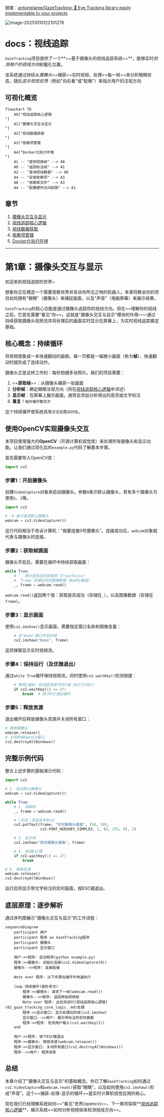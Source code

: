 链接：[antoinelame/GazeTracking: 👀 Eye Tracking library easily implementable to your projects](https://github.com/antoinelame/GazeTracking)

![image-20251010122101276](image-20251010122101276.png)

# docs：视线追踪

`GazeTracking`项目提供了一个**==基于摄像头的视线追踪系统==**，能够实时*检测用户的视线方向*和瞳孔位置。

该系统通过持续从*摄像头*==捕获==实时视频，处理==每一帧==来分析眼睛状态，随后*显示视觉反馈*（例如"向右看"或"眨眼"）来指示用户的注视方向

## 可视化概览

```mermaid
flowchart TD
    A0["视线追踪核心逻辑
"]
    A1["摄像头交互与显示
"]
    A2["视线数据获取
"]
    A3["依赖项管理
"]
    A4["Docker化执行环境
"]
    A1 -- "提供视频帧" --> A0
    A0 -- "返回标注帧" --> A1
    A2 -- "查询视线数据" --> A0
    A4 -- "安装依赖项" --> A3
    A0 -- "依赖库文件" --> A3
    A4 -- "配置硬件访问权限" --> A1
```

## 章节

1. [摄像头交互与显示](01_webcam_interaction___display_.md)
2. [视线追踪核心逻辑](02_gaze_tracking_core_logic_.md)
3. [视线数据获取](03_gaze_data_retrieval_.md)
4. [依赖项管理](04_dependency_management_.md)
5. [Docker化执行环境](05_dockerized_execution_environment_.md)

---

# 第1章：摄像头交互与显示

欢迎来到视线追踪的世界~

想象你正在建造一个需要观察世界并告诉你所见之物的机器人。本章将教会你的项目如何拥有"眼睛"（摄像头）来捕捉画面，以及"声音"（电脑屏幕）来展示结果。

`GazeTracking`的核心功能是通过摄像头追踪你的视线方向。但在==理解你的视线之前，它首先需要"看见"你==。这就是"摄像头交互与显示"模块的作用——通过持续获取摄像头视频流并将处理后的画面实时显示在屏幕上，为实时视线追踪奠定基础。

## 核心概念：持续循环

将视频想象成一本快速翻动的画册。每一页都是一幅微小画面（称为**帧**），快速翻动时就形成了连续动作。

摄像头正是这样工作的：每秒拍摄多张照片。我们的项目需要：

1. ==**获取帧**==：从摄像头捕获一张画面
2. **分析帧**：确定眼睛注视方向（将在[视线追踪核心逻辑](02_gaze_tracking_core_logic_.md)中详述）
3. **显示帧**：在屏幕上展示画面，通常会添加分析得出的高亮或文字标注
4. **重复**！`每秒循环数百次`

这个持续循环使系统具有`交互性`和`实时性`。

## 使用OpenCV实现摄像头交互

本项目使用强大的**OpenCV**（开源计算机视觉库）来处理所有摄像头和显示功能。让我们通过简化后的`example.py`代码了解基本步骤。

首先需要导入OpenCV库：
```python
import cv2
```

### 步骤1：开启摄像头

创建`VideoCapture`对象来启动摄像头。参数`0`表示默认摄像头，若有多个摄像头可使用`1`、`2`等。

```python
import cv2

# '0'表示使用默认摄像头
webcam = cv2.VideoCapture(0)
```

这行代码相当于告诉计算机："我要连接0号摄像头"。连接成功后，`webcam`对象就代表与摄像头的连接。

### 步骤2：获取帧画面

摄像头开启后，需要在循环中持续获取画面：

```python
while True:
    # `_`表示是否成功获取帧（True/False）
    # `frame`存储实际的图像数据（NumPy数组）
    _, frame = webcam.read()
```

`webcam.read()`返回两个值：获取是否成功（存储在`_`），以及图像数据（存储在`frame`）。

### 步骤3：显示画面

使用`cv2.imshow()`显示画面，需要指定窗口名称和图像变量：

```python
    # 在"Demo"窗口中显示帧
    cv2.imshow("Demo", frame)
```

这将弹窗显示实时视频流。

### 步骤4：保持运行（及优雅退出）

通过`while True`循环保持视频流，同时使用`cv2.waitKey()`检测按键：

```python
    # 等待1毫秒，检测是否按下ESC键（ASCII码27）
    if cv2.waitKey(1) == 27:
        break  # 按下ESC退出循环
```

### 步骤5：释放资源

退出循环后释放摄像头资源并关闭所有窗口：

```python
# 释放摄像头
webcam.release()
# 关闭所有OpenCV窗口
cv2.destroyAllWindows()
```

## 完整示例代码

整合上述步骤的基础演示代码：

```python
import cv2

# 1. 启动默认摄像头
webcam = cv2.VideoCapture(0)

while True:
    # 2. 读取帧
    _, frame = webcam.read()

    # (可选：添加文字标注)
    cv2.putText(frame, "实时摄像头画面", (50, 50),
                cv2.FONT_HERSHEY_SIMPLEX, 1, (0, 255, 0), 2)

    # 3. 显示帧
    cv2.imshow("我的摄像头画面", frame)

    # 4. 检测ESC键
    if cv2.waitKey(1) == 27:
        break

# 5. 释放资源
webcam.release()
cv2.destroyAllWindows()
```

运行后将显示带文字标注的实时画面，按ESC键退出。

## 底层原理：逐步解析

通过序列图展示"摄像头交互与显示"的工作流程：

```mermaid
sequenceDiagram
    participant 用户
    participant 程序 as GazeTracking程序
    participant 摄像头
    participant 显示窗口

    用户->>程序: 启动程序(python example.py)
    程序->>摄像头: 初始化连接(cv2.VideoCapture(0))
    摄像头-->>程序: 连接就绪

    Note over 程序: 以下步骤在循环中快速执行

    loop 持续循环(每秒多次)
        程序->>摄像头: 请求下一帧(webcam.read())
        摄像头-->>程序: 返回原始视频帧
        Note over 程序: 此处将进行[视线追踪核心逻辑](02_gaze_tracking_core_logic_.md)处理
        程序->>显示窗口: 显示处理后的帧(cv2.imshow)
        显示窗口-->>用户: 展示带标注的实时画面
        程序->>程序: 检测用户输入(cv2.waitKey(1))
    end

    用户->>程序: 按下ESC键退出
    程序->>摄像头: 释放资源(webcam.release())
    程序->>显示窗口: 关闭所有窗口(cv2.destroyAllWindows())
    程序-->>用户: 程序结束
```

## 总结

本章介绍了"摄像头交互与显示"的基础概念。你已了解`GazeTracking`如何通过`cv2.VideoCapture`和`webcam.read()`获取"眼睛"，以及如何使用`cv2.imshow()`形成"声音"。这个==捕获-处理-显示的循环==是实时计算机视觉应用的核心。

现在我们已经理解系统如何=="看见"世界(opencv)==，下一章将探索**[视线追踪核心逻辑](02_gaze_tracking_core_logic_.md)**，揭示系统==如何分析视频帧来检测视线方向==。

